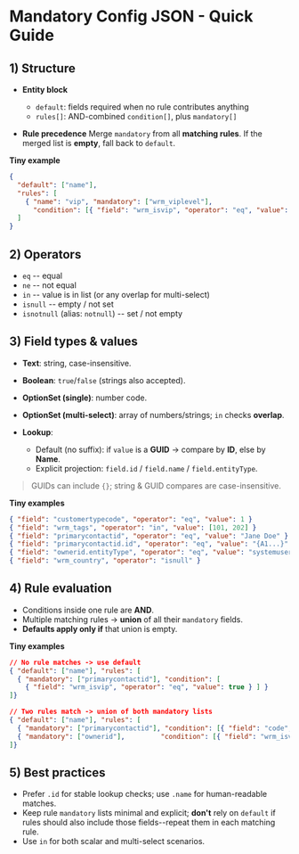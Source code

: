 # Mandatory Config JSON - Quick Guide

## 1) Structure

* **Entity block**

  * `default`: fields required when no rule contributes anything
  * `rules[]`: AND-combined `condition[]`, plus `mandatory[]`
* **Rule precedence**
  Merge `mandatory` from all **matching rules**.
  If the merged list is **empty**, fall back to `default`.

**Tiny example**

```json
{
  "default": ["name"],
  "rules": [
    { "name": "vip", "mandatory": ["wrm_viplevel"],
      "condition": [{ "field": "wrm_isvip", "operator": "eq", "value": true }] }
  ]
}
```

## 2) Operators

* `eq` -- equal
* `ne` -- not equal
* `in` -- value is in list (or any overlap for multi-select)
* `isnull` -- empty / not set
* `isnotnull` (alias: `notnull`) -- set / not empty

## 3) Field types & values

* **Text**: string, case-insensitive.
* **Boolean**: `true`/`false` (strings also accepted).
* **OptionSet (single)**: number code.
* **OptionSet (multi-select)**: array of numbers/strings; `in` checks **overlap**.
* **Lookup**:

  * Default (no suffix): if `value` is a **GUID** -> compare by **ID**, else by **Name**.
  * Explicit projection: `field.id` / `field.name` / `field.entityType`.

> GUIDs can include `{}`; string & GUID compares are case-insensitive.

**Tiny examples**

```json
{ "field": "customertypecode", "operator": "eq", "value": 1 }            // single OptionSet
{ "field": "wrm_tags", "operator": "in", "value": [101, 202] }          // multi-select overlap
{ "field": "primarycontactid", "operator": "eq", "value": "Jane Doe" }  // lookup by name
{ "field": "primarycontactid.id", "operator": "eq", "value": "{A1...}" } // lookup by GUID
{ "field": "ownerid.entityType", "operator": "eq", "value": "systemuser" } // user vs team
{ "field": "wrm_country", "operator": "isnull" }                        // empty
```

## 4) Rule evaluation

* Conditions inside one rule are **AND**.
* Multiple matching rules -> **union** of all their `mandatory` fields.
* **Defaults apply only if** that union is empty.

**Tiny examples**

```json
// No rule matches -> use default
{ "default": ["name"], "rules": [
  { "mandatory": ["primarycontactid"], "condition": [
    { "field": "wrm_isvip", "operator": "eq", "value": true } ] }
]}

// Two rules match -> union of both mandatory lists
{ "default": ["name"], "rules": [
  { "mandatory": ["primarycontactid"], "condition": [{ "field": "code", "operator": "eq", "value": 1 }] },
  { "mandatory": ["ownerid"],         "condition": [{ "field": "wrm_isvip", "operator": "eq", "value": true }] }
]}
```

## 5) Best practices

* Prefer `.id` for stable lookup checks; use `.name` for human-readable matches.
* Keep rule `mandatory` lists minimal and explicit; **don't** rely on `default` if rules should also include those fields--repeat them in each matching rule.
* Use `in` for both scalar and multi-select scenarios.
